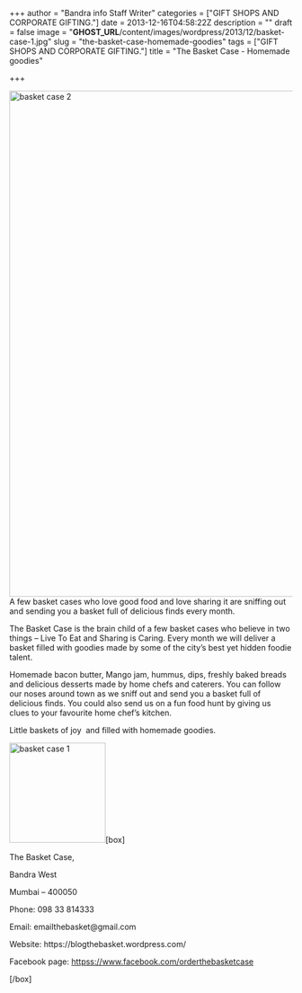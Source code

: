+++
author = "Bandra info Staff Writer"
categories = ["GIFT SHOPS AND CORPORATE GIFTING."]
date = 2013-12-16T04:58:22Z
description = ""
draft = false
image = "__GHOST_URL__/content/images/wordpress/2013/12/basket-case-1.jpg"
slug = "the-basket-case-homemade-goodies"
tags = ["GIFT SHOPS AND CORPORATE GIFTING."]
title = "The Basket Case - Homemade goodies"

+++


<p><a href="https://i2.wp.com/bandra.info/wp-content/uploads/2013/12/basket-case-2.jpg?ssl=1"><img loading="lazy" class="size-full wp-image-5088 aligncenter" alt="basket case 2" src="https://i2.wp.com/bandra.info/wp-content/uploads/2013/12/basket-case-2.jpg?resize=601%2C901&#038;ssl=1" width="601" height="901" srcset="https://i2.wp.com/bandra.info/wp-content/uploads/2013/12/basket-case-2.jpg?w=601&amp;ssl=1 601w, https://i2.wp.com/bandra.info/wp-content/uploads/2013/12/basket-case-2.jpg?resize=200%2C300&amp;ssl=1 200w" sizes="(max-width: 601px) 100vw, 601px" data-recalc-dims="1" /></a>A few basket cases who love good food and love sharing it are sniffing out and sending you a basket full of delicious finds every month.</p>
<p>The Basket Case is the brain child of a few basket cases who believe in two things &#8211; Live To Eat and Sharing is Caring. Every month we will deliver a basket filled with goodies made by some of the city&#8217;s best yet hidden foodie talent.</p>
<p>Homemade bacon butter, Mango jam, hummus, dips, freshly baked breads and delicious desserts made by home chefs and caterers. You can follow our noses around town as we sniff out and send you a basket full of delicious finds. You could also send us on a fun food hunt by giving us clues to your favourite home chef&#8217;s kitchen.</p>
<p>Little baskets of joy  and filled with homemade goodies.</p>
<p><a href="https://i0.wp.com/bandra.info/wp-content/uploads/2013/12/basket-case-1.jpg?ssl=1"><img loading="lazy" class="size-full wp-image-5089 alignright" alt="basket case 1" src="https://i0.wp.com/bandra.info/wp-content/uploads/2013/12/basket-case-1.jpg?resize=171%2C178&#038;ssl=1" width="171" height="178" data-recalc-dims="1" /></a>[box]</p>
<p>The Basket Case,</p>
<p>Bandra West</p>
<p>Mumbai &#8211; 400050</p>
<p>Phone: 098 33 814333</p>
<p>Email: emailthebasket@gmail.com</p>
<p>Website: https://blogthebasket.wordpress.com/</p>
<p>Facebook page: <a href="httpss://www.facebook.com/orderthebasketcase">httpss://www.facebook.com/orderthebasketcase</a></p>
<p>[/box]</p>
<p>&nbsp;</p>



